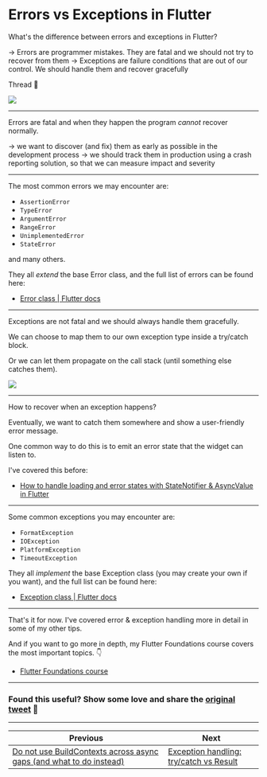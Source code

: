 # Errors vs Exceptions in Flutter

What's the difference between errors and exceptions in Flutter?

→ Errors are programmer mistakes. They are fatal and we should not try to recover from them
→ Exceptions are failure conditions that are out of our control. We should handle them and recover gracefully

Thread 🧵

![](061.1-errors-vs-exceptions.png)

---

Errors are fatal and when they happen the program *cannot* recover normally.

→ we want to discover (and fix) them as early as possible in the development process
→ we should track them in production using a crash reporting solution, so that we can measure impact and severity

---

The most common errors we may encounter are:

- `AssertionError`
- `TypeError`
- `ArgumentError`
- `RangeError`
- `UnimplementedError`
- `StateError`

and many others.

They all *extend* the base Error class, and the full list of errors can be found here:

- [Error class | Flutter docs](https://api.flutter.dev/flutter/dart-core/Error-class.html)

---

Exceptions are not fatal and we should always handle them gracefully.

We can choose to map them to our own exception type inside a try/catch block.

Or we can let them propagate on the call stack (until something else catches them).

![](061.2-exceptions.png)

---

How to recover when an exception happens?

Eventually, we want to catch them somewhere and show a user-friendly error message.

One common way to do this is to emit an error state that the widget can listen to.

I've covered this before:

- [How to handle loading and error states with StateNotifier & AsyncValue in Flutter](https://codewithandrea.com/articles/loading-error-states-state-notifier-async-value/)

---

Some common exceptions you may encounter are:

- `FormatException`
- `IOException`
- `PlatformException`
- `TimeoutException`

They all *implement* the base Exception class (you may create your own if you want), and the full list can be found here:

- [Exception class | Flutter docs](https://api.flutter.dev/flutter/dart-core/Exception-class.html)

---

That's it for now. I've covered error & exception handling more in detail in some of my other tips.

And if you want to go more in depth, my Flutter Foundations course covers the most important topics. 👇

- [Flutter Foundations course](https://codewithandrea.com/courses/flutter-foundations/)

---

### Found this useful? Show some love and share the [original tweet](https://twitter.com/biz84/status/1551443128925790210) 🙏

---

| Previous | Next |
| -------- | ---- |
| [Do not use BuildContexts across async gaps (and what to do instead)](../0060-build-context-async-gaps/index.md) | [Exception handling: try/catch vs Result](../0062-try-catch-result-type/index.md) |
